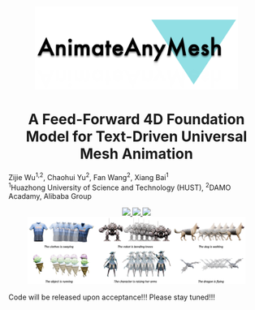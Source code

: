 <div align="center">
  <img src="https://github.com/JarrentWu1031/AnimateAnyMesh/blob/main/assets/logo.png" width="400px">
  
  # A Feed-Forward 4D Foundation Model for Text-Driven Universal Mesh Animation
</div>

Zijie Wu<sup>1,2</sup>, Chaohui Yu<sup>2</sup>, Fan Wang<sup>2</sup>, Xiang Bai<sup>1</sup> <br>
<sup>1</sup>Huazhong University of Science and Technology (HUST), <sup>2</sup>DAMO Acadamy, Alibaba Group

<div align="center">
  <a href="https://animateanymesh.github.io/AnimateAnyMesh/">
    <img src="https://img.shields.io/badge/Project-Page-Green?style=flat-square">
  </a>
  <a href="">
    <img src="https://img.shields.io/badge/arXiv-2401.XXXXX-b31b1b?style=flat-square">
  </a>
  <a href="https://www.youtube.com/watch?v=q8xH9B0S4y0">
    <img src="https://img.shields.io/badge/Video-Demo-red?style=flat-square">
  </a>
</div>

<div align=center>
<img src="https://github.com/JarrentWu1031/AnimateAnyMesh/blob/main/assets/teaser.png" width=85%>
</div>

Code will be released upon acceptance!!! Please stay tuned!!!
